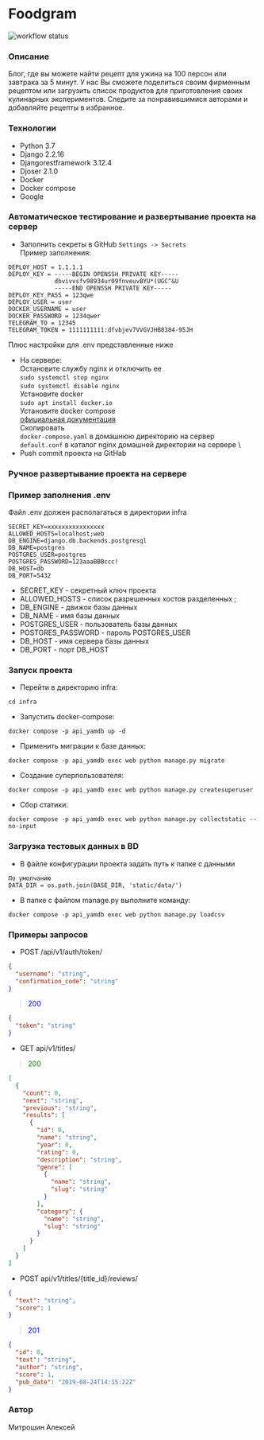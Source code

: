 # Foodgram
![workflow status](https://github.com/mitroshin-alex/foodgram-project-react/actions/workflows/foodgram_workflow.yml/badge.svg)
### Описание
Блог, где вы можете найти рецепт для ужина на 100 персон 
или завтрака за 5 минут. 
У нас Вы сможете поделиться своим фирменным рецептом или загрузить 
список продуктов для приготовления своих кулинарных экспериментов. 
Следите за понравившимися авторами и добавляйте рецепты в избранное.
### Технологии
- Python 3.7
- Django 2.2.16
- Djangorestframework 3.12.4
- Djoser 2.1.0
- Docker
- Docker compose
- Google
### Автоматическое тестирование и развертывание проекта на сервер
 - Заполнить секреты в GitHub
```Settings -> Secrets```\
Пример заполнения:
```
DEPLOY_HOST = 1.1.1.1
DEPLOY_KEY = -----BEGIN OPENSSH PRIVATE KEY-----
             dbvivvsfv98934ur09fnveuvBYU*(UGC^&U
             -----END OPENSSH PRIVATE KEY-----
DEPLOY_KEY_PASS = 123qwe
DEPLOY_USER = user
DOCKER_USERNAME = user
DOCKER_PASSWORD = 1234qwer
TELEGRAM_TO = 12345
TELEGRAM_TOKEN = 1111111111:dfvbjev7VVGVJHB8384-95JH
```
Плюс настройки для .env представленные ниже
 - На сервере: \
Остановите службу nginx и отключить ее \
```sudo systemctl stop nginx``` \
```sudo systemctl disable nginx``` \
Установите docker \
```sudo apt install docker.io``` \
Установите docker compose \
[официальная документация](https://docs.docker.com/compose/install/) \
Скопировать \
```docker-compose.yaml``` в домашнюю директорию на сервер \
```default.conf``` в каталог nginx домашней директории на сервере \
 - Push commit проекта на GitHab
### Ручное развертывание проекта на сервере
### Пример заполнения .env
Файл .env должен располагаться в директории infra
```
SECRET_KEY=xxxxxxxxxxxxxxxx
ALLOWED_HOSTS=localhost;web
DB_ENGINE=django.db.backends.postgresql
DB_NAME=postgres
POSTGRES_USER=postgres
POSTGRES_PASSWORD=123aaaBBBccc!
DB_HOST=db
DB_PORT=5432
``` 
- SECRET_KEY - секретный ключ проекта
- ALLOWED_HOSTS - список разрешенных хостов разделенных ;
- DB_ENGINE - движок базы данных
- DB_NAME - имя базы данных
- POSTGRES_USER - пользователь базы данных
- POSTGRES_PASSWORD - пароль POSTGRES_USER
- DB_HOST - имя сервера базы данных
- DB_PORT - порт DB_HOST
### Запуск проекта
- Перейти в директорию infra:
```
cd infra
``` 
- Запустить docker-compose:
```
docker compose -p api_yamdb up -d
``` 
- Применить миграции к базе данных:
```
docker compose -p api_yamdb exec web python manage.py migrate
```
- Создание суперпользователя:
```
docker compose -p api_yamdb exec web python manage.py createsuperuser
```
- Сбор статики:
```
docker compose -p api_yamdb exec web python manage.py collectstatic --no-input 
```
### Загрузка тестовых данных в BD
- В файле конфигурации проекта задать путь к папке с данными
```
По умолчанию
DATA_DIR = os.path.join(BASE_DIR, 'static/data/')
```
- В папке с файлом manage.py выполните команду:
```
docker compose -p api_yamdb exec web python manage.py loadcsv
```
### Примеры запросов
- POST /api/v1/auth/token/
```json
{
  "username": "string",
  "confirmation_code": "string"
}
```
> <font color="blue">200</font>
```json
{
  "token": "string"
}
```
- GET api/v1/titles/
> <font color="green">200</font>
```json
[
  {
    "count": 0,
    "next": "string",
    "previous": "string",
    "results": [
      {
        "id": 0,
        "name": "string",
        "year": 0,
        "rating": 0,
        "description": "string",
        "genre": [
          {
            "name": "string",
            "slug": "string"
          }
        ],
        "category": {
          "name": "string",
          "slug": "string"
        }
      }
    ]
  }
]
```
- POST api/v1/titles/{title_id}/reviews/
```json
{
  "text": "string",
  "score": 1
}
```
> <font color="blue">201</font>
```json
{
  "id": 0,
  "text": "string",
  "author": "string",
  "score": 1,
  "pub_date": "2019-08-24T14:15:22Z"
}
```
### Автор
Митрошин Алексей